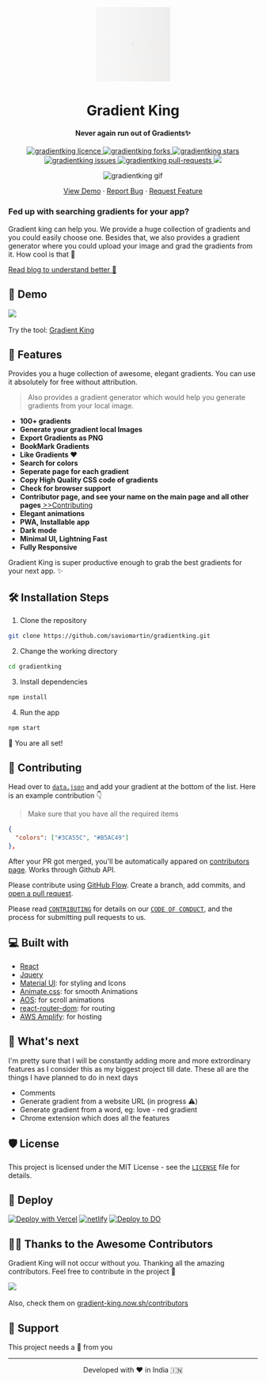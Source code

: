 <p align="center">
  <a href="https://gradient-king.now.sh/">
    <img alt="Lofi Club" src="public/assets/logo.gif" width="150" height="150" />
  </a>
</p>
<h1 align="center">Gradient King</h1>
<h4 align="center">Never again run out of Gradients✨️</h4>

<p align="center">
<a href="https://github.com/saviomartin/gradientking/blob/master/LICENSE" target="blank">
<img src="https://img.shields.io/github/license/saviomartin/gradientking?style=flat-square" alt="gradientking licence" />
</a>
<a href="https://github.com/saviomartin/gradientking/fork" target="blank">
<img src="https://img.shields.io/github/forks/saviomartin/gradientking?style=flat-square" alt="gradientking forks"/>
</a>
<a href="https://github.com/saviomartin/gradientking/stargazers" target="blank">
<img src="https://img.shields.io/github/stars/saviomartin/gradientking?style=flat-square" alt="gradientking stars"/>
</a>
<a href="https://github.com/saviomartin/gradientking/issues" target="blank">
<img src="https://img.shields.io/github/issues/saviomartin/gradientking?style=flat-square" alt="gradientking issues"/>
</a>
<a href="https://github.com/saviomartin/gradientking/pulls" target="blank">
<img src="https://img.shields.io/github/issues-pr/saviomartin/gradientking?style=flat-square" alt="gradientking pull-requests"/>
</a>
<a href="https://twitter.com/intent/tweet?text=Hey%20there%20%F0%9F%91%8B,%20I%20just%20found%20an%20awesome%20tool%20that%20could%20help%20you%20get%20awesome%20gradients%20for%20your%20next%20project.%20It%20also%20supports%20the%20feature%20to%20generate%20gradients%20from%20local%20images.%20Enjoy%20Yourselves%20%F0%9F%8C%88%20https://gradient-king.now.sh/"><img src="https://img.shields.io/twitter/url?label=Share%20on%20Twitter&style=social&url=https%3A%2F%2Fgithub.com%2Fsaviomartin%2Fgradientking"></a>

</p>

<p align="center"><img src="public/assets/app.gif" alt="gradientking gif" /></p>

<p align="center">
    <a href="https://gradient-king.now.sh/" target="blank">View Demo</a>
    ·
    <a href="https://github.com/saviomartin/gradientking/issues/new/choose">Report Bug</a>
    ·
    <a href="https://github.com/saviomartin/gradientking/issues/new/choose">Request Feature</a>
</p>

### Fed up with searching gradients for your app?

Gradient king can help you. We provide a huge collection of gradients and you could easily choose one. Besides that, we also provides a gradient generator where you could upload your image and grad the gradients from it. How cool is that 🙌

[Read blog to understand better 📖](https://savio.xyz/introducing-gradient-king-never-again-run-out-of-gradients)

## 🚀 Demo

<a href="https://gradient-king.now.sh/" target="blank">
<img src="src/assets/coverImage.png" />
</a>

Try the tool: [Gradient King](https://gradient-king.now.sh/)

## 🧐 Features

Provides you a huge collection of awesome, elegant gradients. You can use it absolutely for free without attribution.

> Also provides a gradient generator which would help you generate gradients from your local image.

- **100+ gradients**
- **Generate your gradient local Images**
- **Export Gradients as PNG**
- **BookMark Gradients**
- **Like Gradients ❤️**
- **Search for colors**
- **Seperate page for each gradient**
- **Copy High Quality CSS code of gradients**
- **Check for browser support**
- **Contributor page, and see your name on the main page and all other pages**[ >>Contributing](#-contributing)
- **Elegant animations**
- **PWA, Installable app**
- **Dark mode**
- **Minimal UI, Lightning Fast**
- **Fully Responsive**

Gradient King is super productive enough to grab the best gradients for your next app. ✨️

## 🛠️ Installation Steps

1. Clone the repository

```bash
git clone https://github.com/saviomartin/gradientking.git
```

2. Change the working directory

```bash
cd gradientking
```

3. Install dependencies

```bash
npm install
```

4. Run the app

```bash
npm start
```

🌟 You are all set!

## 🍰 Contributing

Head over to [`data.json`](data.json) and add your gradient at the bottom of the list. Here is an example contribution 👇

> Make sure that you have all the required items

```json
{
  "colors": ["#3CA55C", "#B5AC49"]
},
```

After your PR got merged, you'll be automatically appared on [contributors page](https://gradient-king.vercel.app/contributors). Works through Github API.

Please contribute using [GitHub Flow](https://guides.github.com/introduction/flow). Create a branch, add commits, and [open a pull request](https://github.com/saviomartin/gradientking/compare).

Please read [`CONTRIBUTING`](CONTRIBUTING.md) for details on our [`CODE OF CONDUCT`](CODE_OF_CONDUCT.md), and the process for submitting pull requests to us.

## 💻 Built with

- [React](https://reactjs.org/)
- [Jquery](https://jquery.com/)
- [Material UI](http://material-ui.com/): for styling and Icons
- [Animate.css](https://animate.style/): for smooth Animations
- [AOS](https://michalsnik.github.io/aos/): for scroll animations
- [react-router-dom](https://reactrouter.com/web/guides/quick-start): for routing
- [AWS Amplify](https://aws.amazon.com/amplify/): for hosting

## 🌈 What's next

I'm pretty sure that I will be constantly adding more and more extrordinary features as I consider this as my biggest project till date. These all are the things I have planned to do in next days

- Comments
- Generate gradient from a website URL (in progress ⚠️)
- Generate gradient from a word, eg: love - red gradient
- Chrome extension which does all the features

## 🛡️ License

This project is licensed under the MIT License - see the [`LICENSE`](LICENSE) file for details.

## 🦄 Deploy

[![Deploy with Vercel](https://vercel.com/button)](https://vercel.com/new/project?template=https://github.com/saviomartin/loficlub)
[![netlify](https://www.netlify.com/img/deploy/button.svg)](https://app.netlify.com/start/deploy?repository=https://github.com/saviomartin/loficlub)
[![Deploy to DO](https://www.deploytodo.com/do-btn-blue.svg)](https://cloud.digitalocean.com/apps/new?repo=https://github.com/saviomartin/loficlub)

## 👨‍💻 Thanks to the Awesome Contributors

Gradient King will not occur without you. Thanking all the amazing contributors. Feel free to contribute in the project 🙌

<a href="https://github.com/saviomartin/gradientking/graphs/contributors">
  <img src="https://contrib.rocks/image?repo=saviomartin/gradientking" />
</a>

Also, check them on [gradient-king.now.sh/contributors](https://gradient-king.vercel.app/contributors)

## 🙏 Support

This project needs a 🌟 from you

<hr>
<p align="center">
Developed with ❤️ in India 🇮🇳 
</p>
